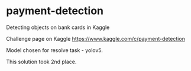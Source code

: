 # payment-detection
Detecting objects on bank cards in Kaggle

Challenge page on Kaggle https://www.kaggle.com/c/payment-detection

Model chosen for resolve task - yolov5.

This solution took 2nd place.
